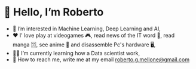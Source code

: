 # 👋 Hello, <b>I’m Roberto</b>
- 👀 I’m interested in Machine Learning, Deep Learning and AI, 
- ❤️ I' love play at videogames 🎮, read news of the IT word 📰, read manga 🈁, see anime 🍥 and disassemble Pc's hardware 🖥️,
- 🧑‍💻 I’m currently learning how a Data scientist work,
- 📧 How to reach me, write me at my email roberto.g.mellone@gmail.com

<!---
roberto-mellone/roberto-mellone is a ✨ special ✨ repository because its `README.md` (this file) appears on your GitHub profile.
You can click the Preview link to take a look at your changes.
--->
